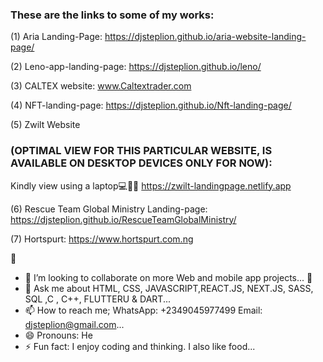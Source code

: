 ### These are the links to some of my works:

(1) Aria Landing-Page: https://djsteplion.github.io/aria-website-landing-page/

(2) Leno-app-landing-page: https://djsteplion.github.io/leno/

(3) CALTEX website: www.Caltextrader.com

(4) NFT-landing-page: https://djsteplion.github.io/Nft-landing-page/

(5) Zwilt Website
### (OPTIMAL VIEW FOR THIS PARTICULAR WEBSITE, IS AVAILABLE ON DESKTOP DEVICES ONLY FOR NOW): 
Kindly view using a laptop💻👨‍💻 https://zwilt-landingpage.netlify.app

(6) Rescue Team Global Ministry Landing-page: https://djsteplion.github.io/RescueTeamGlobalMinistry/

(7) Hortspurt: https://www.hortspurt.com.ng


<!--
**Djsteplion/Djsteplion** is a ✨ _special_ ✨ repository because its `README.md` (this file) appears on your GitHub profile.

Here are some ideas to get you started 
- 🔭 I’m currently working on ...
- 🌱 I’m currently learning ...
- 👯 I’m looking to collaborate on ...
- 🤔 I’m looking for help with ...
- 💬 Ask me about ...
- 📫 How to reach me: ...
- 😄 Pronouns: ...
- ⚡ Fun fact: ...
-->



🔭

- 👯 I’m looking to collaborate on more Web and mobile app projects...
  🤔 
- 💬 Ask me about  HTML, CSS, JAVASCRIPT,REACT.JS, NEXT.JS, SASS, SQL ,C , C++, FLUTTERU &  DART...
- 📫 How to reach me; WhatsApp: +2349045977499   Email: djsteplion@gmail.com...
- 😄 Pronouns: He
- ⚡ Fun fact: I enjoy coding and thinking. I also like food...
